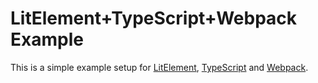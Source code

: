 # LitElement+TypeScript+Webpack Example

This is a simple example setup for [LitElement](https://lit-element.polymer-project.org/), [TypeScript](https://www_.typescriptlang.org/) and [Webpack](https://webpack.js.org/).
